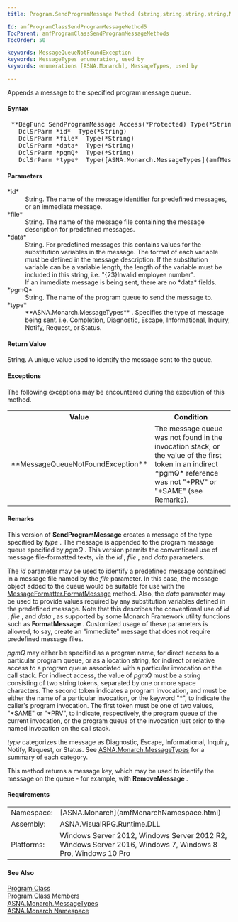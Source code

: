 ```yaml
---
title: Program.SendProgramMessage Method (string,string,string,string,MessageTypes)

Id: amfProgramClassSendProgramMessageMethod5
TocParent: amfProgramClassSendProgramMessageMethods
TocOrder: 50

keywords: MessageQueueNotFoundException
keywords: MessageTypes enumeration, used by
keywords: enumerations [ASNA.Monarch], MessageTypes, used by

---
```


Appends a message to the specified program message queue.

#### Syntax
<pre class="syntax"> **BegFunc SendProgramMessage Access(*Protected) Type(*String)
   DclSrParm *id*  Type(*String)
   DclSrParm *file*  Type(*String)
   DclSrParm *data*  Type(*String)
   DclSrParm *pgmQ*  Type(*String)
   DclSrParm *type*  Type([ASNA.Monarch.MessageTypes](amfMessageTypesEnumeration.html))** </pre>

#### Parameters
<dl>
        <dt>
 *id* 
        </dt>
        <dd>String. The name of the message identifier for
        predefined messages, or an immediate message.</dd>
        <dt>
 *file* 
        </dt>
        <dd>String. The name of the message file containing the
        message description for predefined messages.</dd>
        <dt>
 *data* 
        </dt>
        <dd>String. For predefined messages this contains values
        for the substitution variables in the message. The format
        of each variable must be defined in the message
        description.  If the substitution variable can be
        a variable length, the length of the variable
        must be included in this string, i.e. "{23}Invalid
        employee number". </dd>
        <dd>If an immediate message is being sent, there are no 
 *data*  fields.</dd>
        <dt>
 *pgmQ* 
        </dt>
        <dd>String. The name of the program queue to send the
        message to.</dd>
        <dt>
 *type* 
        </dt>
        <dd>
 **ASNA.Monarch.MessageTypes** . Specifies the
        type of message being sent. i.e. Completion, Diagnostic,
        Escape, Informational, Inquiry, Notify, Request, or
        Status.</dd>
</dl>

#### Return Value
String. A unique value used to identify the message sent to the queue.

#### Exceptions
The following exceptions may be encountered during the execution of this method.
<table class="mytable" cellspacing="0" cellpadding="4" width="90%">
          <colgroup>
            <col width="50%" />
            <col width="50%" />
          </colgroup>
          <tr>
            <th>Value</th>
            <th>Condition</th>
          </tr>
          <tr>
            <td> **MessageQueueNotFoundException** </td>
            <td>The message queue was not
            found in the invocation stack, or the value of the
            first token in an indirect 
 *pgmQ*  reference was not "*PRV" or "*SAME" (see
            Remarks).</td>
          </tr>
</table>

#### Remarks
This version of **SendProgramMessage** creates a message of the type specified by *type* . The message is appended to the program message queue specified by *pgmQ* . This version permits the conventional use of message file-formatted texts, via the *id* , *file* , and *data* parameters.

The *id* parameter may be used to identify a predefined message contained in a message file named by the *file* parameter. In this case, the message object added to the queue would be suitable for use with the [ MessageFormatter.FormatMessage](amfMessageFormatterClassFormatMessageMethod.html) method. Also, the *data* parameter may be used to provide values required by any substitution variables defined in the predefined message. Note that this describes the conventional use of *id* , *file* , and *data* , as supported by some Monarch Framework utility functions such as **FormatMessage** . Customized usage of these parameters is allowed, to say, create an "immediate" message that does not require predefined message files.

*pgmQ* may either be specified as a program name, for direct access to a particular program queue, or as a location string, for indirect or relative access to a program queue associated with a particular invocation on the call stack. For indirect access, the value of *pgmQ* must be a string consisting of two string tokens, separated by one or more space characters. The second token indicates a program invocation, and must be either the name of a particular invocation, or the keyword "*", to indicate the caller's program invocation. The first token must be one of two values, "*SAME" or "*PRV", to indicate, respectively, the program queue of the current invocation, or the program queue of the invocation just prior to the named invocation on the call stack.

*type* categorizes the message as Diagnostic, Escape, Informational, Inquiry, Notify, Request, or Status. See [ ASNA.Monarch.MessageTypes](amfMessageTypesEnumeration.html) for a summary of each category.

This method returns a message key, which may be used to identify the message on the queue - for example, with **RemoveMessage** .
<!-- -->

 <!-- start -->

#### Requirements
<table class="dttable" cellspacing="0" cellpadding="4" width="60%">
           <colgroup>
            <col width="15%" style="font-weight:bold" />
            <col width="85%" />
          </colgroup>
          <tr>
            <td>Namespace:</td>
            <td>[ASNA.Monarch](amfMonarchNamespace.html)</td>
          </tr>
          <tr>
            <td>Assembly:</td>
            <td>ASNA.VisualRPG.Runtime.DLL</td>
          </tr>
         <tr>
            <td>Platforms:</td>
            <td> Windows Server 2012, Windows Server 2012 R2, Windows Server 2016, Windows 7, Windows 8 Pro, Windows 10 Pro</td>
         </tr>
</table>

<!-- end -->

#### See Also
[Program Class](amfProgramClass.html) <br /> [Program Class Members](amfProgramClassMembers.html) <br /> [ ASNA.Monarch.MessageTypes](amfMessageTypesEnumeration.html) <br /> [ASNA.Monarch Namespace](amfMonarchNamespace.html) 

